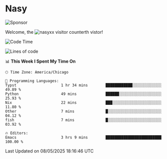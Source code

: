 # Nasy

<!--
<p align="center">
<img height="200" src="https://github-readme-stats.vercel.app/api?username=nasyxx&count_private=true&show_icons=true&theme=dracula&include_all_commits=true"/>
<img height="200" src="https://github-readme-stats.vercel.app/api/top-langs/?username=nasyxx&theme=dracula&hide=html,jupyter+notebook&count_private=true&show_icons=true"/>
</p>

  
----------------
-->

![Sponsor](https://img.shields.io/static/v1.svg?label=Sponsor&message=%E2%9D%A4&logo=GitHub&style=flat&color=pink)
 
Welcome, the ![nasyxx visitor counter](https://count.getloli.com/get/@nasyxx?theme=rule34)th vistor!
 
<!--START_SECTION:waka-->
![Code Time](http://img.shields.io/badge/Code%20Time-4%2C748%20hrs%2036%20mins-blue)

![Lines of code](https://img.shields.io/badge/From%20Hello%20World%20I%27ve%20Written-6.3%20million%20lines%20of%20code-blue)

📊 **This Week I Spent My Time On** 

```text
🕑︎ Time Zone: America/Chicago

💬 Programming Languages: 
Typst                    1 hr 34 mins        ████████████░░░░░░░░░░░░░   49.89 % 
Python                   49 mins             ██████░░░░░░░░░░░░░░░░░░░   25.93 % 
Nix                      22 mins             ███░░░░░░░░░░░░░░░░░░░░░░   11.80 % 
Other                    7 mins              █░░░░░░░░░░░░░░░░░░░░░░░░   04.12 % 
fish                     7 mins              █░░░░░░░░░░░░░░░░░░░░░░░░   03.92 % 

🔥 Editors: 
Emacs                    3 hrs 9 mins        █████████████████████████   100.00 % 
```


 Last Updated on 08/05/2025 18:16:46 UTC
<!--END_SECTION:waka-->

<!-- ![visitors](https://visitor-badge.laobi.icu/badge?page_id=nasyxx.nasyxx) -->
